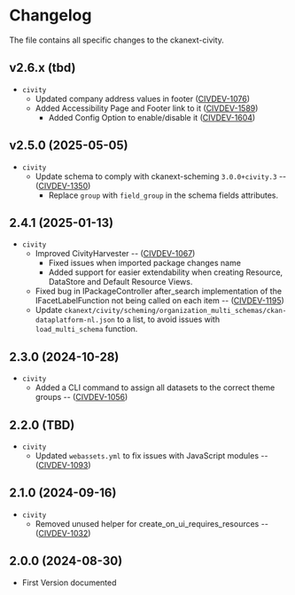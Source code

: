 # Changelog
The file contains all specific changes to the ckanext-civity.

## v2.6.x (tbd)
- `civity` 
  - Updated company address values in footer  ([CIVDEV-1076](https://civity.atlassian.net/browse/CIVDEV-1076))
  - Added Accessibility Page and Footer link to it ([CIVDEV-1589](https://civity.atlassian.net/browse/CIVDEV-1589))
    - Added Config Option to enable/disable it ([CIVDEV-1604](https://civity.atlassian.net/browse/CIVDEV-1604))

## v2.5.0 (2025-05-05)
- `civity` 
  - Update schema to comply with ckanext-scheming `3.0.0+civity.3` -- ([CIVDEV-1350](https://civity.atlassian.net/browse/CIVDEV-1350)) 
    - Replace `group` with `field_group` in the schema fields attributes.

## 2.4.1 (2025-01-13)
- `civity`
  - Improved CivityHarvester -- ([CIVDEV-1067](https://civity.atlassian.net/browse/CIVDEV-1067))
    - Fixed issues when imported package changes name
    - Added support for easier extendability when creating Resource, DataStore and Default Resource Views.
  - Fixed bug in IPackageController after_search implementation of the IFacetLabelFunction not being called on each item -- ([CIVDEV-1195](https://civity.atlassian.net/browse/CIVDEV-1195))
  - Update `ckanext/civity/scheming/organization_multi_schemas/ckan-dataplatform-nl.json` to a list, to avoid issues with `load_multi_schema` function.

## 2.3.0 (2024-10-28)
- `civity`
  - Added a CLI command to assign all datasets to the correct theme groups -- ([CIVDEV-1056](https://civity.atlassian.net/browse/CIVDEV-1056))

## 2.2.0 (TBD)
- `civity`
  - Updated `webassets.yml` to fix issues with JavaScript modules -- ([CIVDEV-1093](https://civity.atlassian.net/browse/CIVDEV-1093))

## 2.1.0 (2024-09-16)
- `civity` 
  - Removed unused helper for create_on_ui_requires_resources -- ([CIVDEV-1032](https://civity.atlassian.net/browse/CIVDEV-1032))


## 2.0.0 (2024-08-30)

- First Version documented
